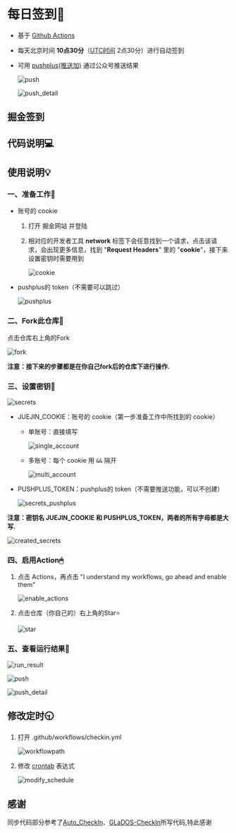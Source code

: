 
# 每日签到💮

- 基于 [Github Actions](https://github.com/features/actions)
- 每天北京时间 **10点30分**（[UTC时间](https://datetime360.com/cn/utc-beijing-time/) 2点30分）进行自动签到
- 可用 [pushplus(推送加)](https://www.pushplus.plus/) 通过公众号推送结果

  ![push](imgs/push.png)

  ![push_detail](imgs/push_detail.png)

## 掘金签到

## 代码说明💻

## 使用说明💡

### 一、准备工作📝

- 账号的 cookie

  1. 打开 掘金网站 并登陆

  2. 相对应的开发者工具 **network** 标签下会任意找到一个请求，点击该请求，会出现更多信息，找到 "**Request Headers**" 里的 "**cookie**"，接下来设置密钥时需要用到

     ![cookie](imgs/cookie.png)

- pushplus的 token（不需要可以跳过）

  ![pushplus](imgs/pushplus.png)

### 二、Fork此仓库🍴

点击仓库右上角的Fork

![fork](imgs/fork.png)

**注意：接下来的步骤都是在你自己fork后的仓库下进行操作.**

### 三、设置密钥🔑

![secrets](imgs/secrets.png)

- JUEJIN_COOKIE：账号的 cookie（第一步准备工作中所找到的 cookie）
  - 单账号：直接填写

    ![single_account](imgs/secrets_single_account.png)

  - 多账号：每个 cookie 用 `&&` 隔开

    ![multi_account](imgs/secrets_multi_account.png)

- PUSHPLUS_TOKEN：pushplus的 token（不需要推送功能，可以不创建）

  ![secrets_pushplus](imgs/secrets_pushplus.png)

**注意：密钥名 JUEJIN_COOKIE 和 PUSHPLUS_TOKEN，两者的所有字母都是大写.**

![created_secrets](imgs/created_secrets.png)

### 四、启用Action🖱

1. 点击 Actions，再点击 "I understand my workflows, go ahead and enable them"

   ![enable_actions](imgs/enable_actions.png)

2. 点击仓库（你自己的）右上角的Star⭐

   ![star](imgs/star.jpg)

### 五、查看运行结果🔎

![run_result](imgs/run_result.png)

![push](imgs/push.png)

![push_detail](imgs/push_detail.png)

## 修改定时🕤

1. 打开 .github/workflows/checkin.yml

   ![workflowpath](imgs/workflowpath.png)

2. 修改 [crontab](https://zh.wikipedia.org/wiki/Cron) 表达式

   ![modify_schedule](imgs/modify_schedule.png)

## 感谢

同步代码部分参考了[Auto_CheckIn](https://github.com/yaoysyao/Auto_CheckIn)、[GLaDOS-CheckIn](https://github.com/DullSword/GLaDOS-CheckIn)所写代码,特此感谢